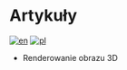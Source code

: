 # Artykuły
[![en](https://img.shields.io/badge/lang-en-blue.svg)](https://github.com/pawel-stepnowski/articles/blob/main/README.md)
[![pl](https://img.shields.io/badge/lang-pl-red.svg)](https://github.com/pawel-stepnowski/articles/blob/main/README-pl.md)

- Renderowanie obrazu 3D
